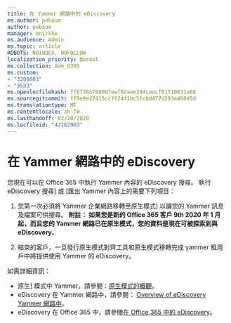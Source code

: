 ```yaml
---
title: 在 Yammer 網路中的 eDiscovery
ms.author: pebaum
author: pebaum
manager: mnirkhe
ms.audience: Admin
ms.topic: article
ROBOTS: NOINDEX, NOFOLLOW
localization_priority: Normal
ms.collection: Adm_O365
ms.custom:
- "3200003"
- "3533"
ms.openlocfilehash: ff0f38b760007eef92aee394caacf01710031a68
ms.sourcegitcommit: ff9e8e27415cc7f24f1bc5fcbd477d293e460d9d
ms.translationtype: MT
ms.contentlocale: zh-TW
ms.lasthandoff: 02/20/2020
ms.locfileid: "42162903"
---
```

# <a name="ediscovery-in-yammer-networks"></a>在 Yammer 網路中的 eDiscovery

您現在可以在 Office 365 中執行 Yammer 內容的 eDiscovery 搜尋。  執行 eDiscovery 搜尋] 或 [匯出 Yammer 內容上的需要下列項目：

1. 您第一次必須將 Yammer 企業網路移轉至原生模式] 以讓您的 Yammer 訊息及檔案可供搜尋。 **附註： 如果您是新的 Office 365 客戶 9th 2020 年 1 月起，而且您的 Yammer 網路已在原生模式，您的資料是現在可被探索到與 eDiscovery**。

2. 結束的客戶，一旦發行原生模式對齊工具和原生模式移轉完成 yammer 租用戶中將提供使用 Yammer 的 eDiscovery。

如需詳細資訊：

- 原生] 模式中 Yammer，請參閱：[原生模式的概觀](https://docs.microsoft.com/yammer/configure-your-yammer-network/overview-native-mode)。
- eDiscovery 在 Yammer 網路中，請參閱： [Overview of eDiscovery Yammer 網路中](https://docs.microsoft.com/en-us/yammer/manage-security-and-compliance/overview-of-ediscovery)。
- eDiscovery 在 Office 365 中，請參閱[在 Office 365 中的 eDiscovery](https://docs.microsoft.com/en-us/microsoft-365/compliance/ediscovery)。
